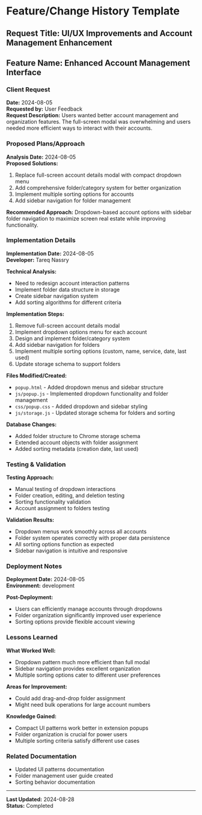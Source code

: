 # Feature/Change History Template

## Request Title: UI/UX Improvements and Account Management Enhancement

## Feature Name: Enhanced Account Management Interface

### Client Request
**Date:** 2024-08-05  
**Requested by:** User Feedback  
**Request Description:**
Users wanted better account management and organization features. The full-screen modal was overwhelming and users needed more efficient ways to interact with their accounts.

### Proposed Plans/Approach
**Analysis Date:** 2024-08-05  
**Proposed Solutions:**
1. Replace full-screen account details modal with compact dropdown menu
2. Add comprehensive folder/category system for better organization
3. Implement multiple sorting options for accounts
4. Add sidebar navigation for folder management

**Recommended Approach:**
Dropdown-based account options with sidebar folder navigation to maximize screen real estate while improving functionality.

### Implementation Details
**Implementation Date:** 2024-08-05  
**Developer:** Tareq Nassry  

**Technical Analysis:**
- Need to redesign account interaction patterns
- Implement folder data structure in storage
- Create sidebar navigation system
- Add sorting algorithms for different criteria

**Implementation Steps:**
1. Remove full-screen account details modal
2. Implement dropdown options menu for each account
3. Design and implement folder/category system
4. Add sidebar navigation for folders
5. Implement multiple sorting options (custom, name, service, date, last used)
6. Update storage schema to support folders

**Files Modified/Created:**
- `popup.html` - Added dropdown menus and sidebar structure
- `js/popup.js` - Implemented dropdown functionality and folder management
- `css/popup.css` - Added dropdown and sidebar styling
- `js/storage.js` - Updated storage schema for folders and sorting

**Database Changes:**
- Added folder structure to Chrome storage schema
- Extended account objects with folder assignment
- Added sorting metadata (creation date, last used)

### Testing & Validation
**Testing Approach:**
- Manual testing of dropdown interactions
- Folder creation, editing, and deletion testing
- Sorting functionality validation
- Account assignment to folders testing

**Validation Results:**
- Dropdown menus work smoothly across all accounts
- Folder system operates correctly with proper data persistence
- All sorting options function as expected
- Sidebar navigation is intuitive and responsive

### Deployment Notes
**Deployment Date:** 2024-08-05  
**Environment:** development  

**Post-Deployment:**
- Users can efficiently manage accounts through dropdowns
- Folder organization significantly improved user experience
- Sorting options provide flexible account viewing

### Lessons Learned
**What Worked Well:**
- Dropdown pattern much more efficient than full modal
- Sidebar navigation provides excellent organization
- Multiple sorting options cater to different user preferences

**Areas for Improvement:**
- Could add drag-and-drop folder assignment
- Might need bulk operations for large account numbers

**Knowledge Gained:**
- Compact UI patterns work better in extension popups
- Folder organization is crucial for power users
- Multiple sorting criteria satisfy different use cases

### Related Documentation
- Updated UI patterns documentation
- Folder management user guide created
- Sorting behavior documentation

---
**Last Updated:** 2024-08-28  
**Status:** Completed